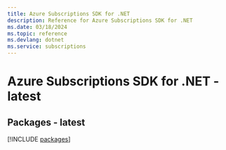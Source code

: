 ```yaml
---
title: Azure Subscriptions SDK for .NET
description: Reference for Azure Subscriptions SDK for .NET
ms.date: 03/18/2024
ms.topic: reference
ms.devlang: dotnet
ms.service: subscriptions
---
```

# Azure Subscriptions SDK for .NET - latest
## Packages - latest
[!INCLUDE [packages](subscriptions-index.md)]